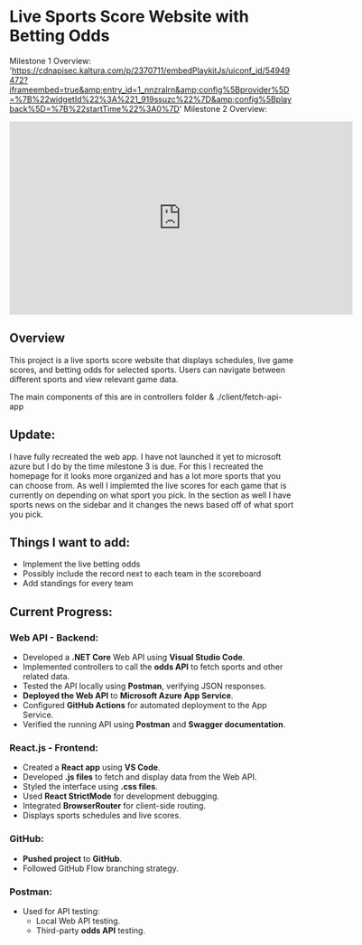 # Live Sports Score Website with Betting Odds

Milestone 1 Overview: 
'https://cdnapisec.kaltura.com/p/2370711/embedPlaykitJs/uiconf_id/54949472?iframeembed=true&amp;entry_id=1_nnzralrn&amp;config%5Bprovider%5D=%7B%22widgetId%22%3A%221_919ssuzc%22%7D&amp;config%5Bplayback%5D=%7B%22startTime%22%3A0%7D' 
Milestone 2 Overview: 
<iframe id="kaltura_player" src='https://cdnapisec.kaltura.com/p/2370711/embedPlaykitJs/uiconf_id/54949472?iframeembed=true&amp;entry_id=1_qgttuucu&amp;config%5Bprovider%5D=%7B%22widgetId%22%3A%221_y5vc0zr8%22%7D&amp;config%5Bplayback%5D=%7B%22startTime%22%3A0%7D'  style="width: 608px;height: 342px;border: 0;" allowfullscreen webkitallowfullscreen mozAllowFullScreen allow="autoplay *; fullscreen *; encrypted-media *" sandbox="allow-downloads allow-forms allow-same-origin allow-scripts allow-top-navigation allow-pointer-lock allow-popups allow-modals allow-orientation-lock allow-popups-to-escape-sandbox allow-presentation allow-top-navigation-by-user-activation" title="Milestone 2 "></iframe>


## Overview
This project is a live sports score website that displays schedules, live game scores, and betting odds for selected sports. Users can navigate between different sports and view relevant game data.

 The main components of this are in controllers folder & ./client/fetch-api-app

## Update: 
I have fully recreated the web app. I have not launched it yet to microsoft azure but I do by the time milestone 3 is due. For this I recreated the homepage for it looks more organized and has a lot more sports that you can choose from. As well I implemted the live scores for each game that is currently on depending on what sport you pick. In the section as well I have sports news on the sidebar and it changes the news based off of what sport you pick. 

## Things I want to add: 
- Implement the live betting odds
- Possibly include the record next to each team in the scoreboard
- Add standings for every team 


## Current Progress:

### Web API - Backend:
- Developed a **.NET Core** Web API using **Visual Studio Code**.
- Implemented controllers to call the **odds API** to fetch sports and other related data.
- Tested the API locally using **Postman**, verifying JSON responses.
- **Deployed the Web API** to **Microsoft Azure App Service**.
- Configured **GitHub Actions** for automated deployment to the App Service.
- Verified the running API using **Postman** and **Swagger documentation**.

### React.js - Frontend:
- Created a **React app** using **VS Code**.
- Developed **.js files** to fetch and display data from the Web API.
- Styled the interface using **.css files**.
- Used **React StrictMode** for development debugging.
- Integrated **BrowserRouter** for client-side routing.
- Displays sports schedules and live scores.

### GitHub:
- **Pushed project** to **GitHub**.
- Followed GitHub Flow branching strategy.

### Postman:
- Used for API testing:
  - Local Web API testing.
  - Third-party **odds API** testing.
